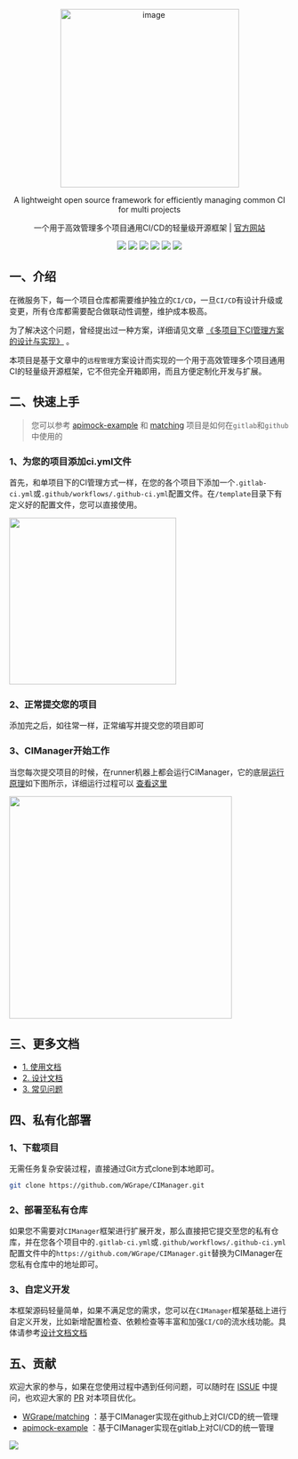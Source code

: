 <p align="center">
<img width="321" alt="image" src="https://user-images.githubusercontent.com/35942268/188274226-5ccdfb75-5bcb-4d90-895f-4190d64ae22d.png">
</p>

<div align="center">
<p>A lightweight open source framework for efficiently managing common CI for multi projects</p>
<p>一个用于高效管理多个项目通用CI/CD的轻量级开源框架 | <a href="https://wgrape.github.io/CIManager/">官方网站</a></p>
</div>

<p align="center">
  <a href="https://www.oscs1024.com/project/oscs/WGrape/CIManager?ref=badge_small" alt="OSCS Status"><img src="https://www.oscs1024.com/platform/badge/WGrape/CIManager.svg?size=small"/></a>
    <img src="https://img.shields.io/badge/Language-Shell-blue.svg">
    <img src="https://img.shields.io/badge/Release-1.1.0-blue.svg">
    <img src="https://img.shields.io/github/repo-size/wgrape/cimanager">
    <!--<img src="https://img.shields.io/github/downloads/wgrape/cimanager/total">-->
    <img src="https://img.shields.io/badge/Document-中文-orange.svg">
    <img src="https://img.shields.io/badge/License-MIT-green.svg">   
</p>

## 一、介绍
在微服务下，每一个项目仓库都需要维护独立的```CI/CD```，一旦```CI/CD```有设计升级或变更，所有仓库都需要配合做联动性调整，维护成本极高。

为了解决这个问题，曾经提出过一种方案，详细请见文章 [《多项目下CI管理方案的设计与实现》](https://github.com/WGrape/Blog/issues/249) 。

本项目是基于文章中的```远程管理```方案设计而实现的一个用于高效管理多个项目通用CI的轻量级开源框架，它不但完全开箱即用，而且方便定制化开发与扩展。

## 二、快速上手

> 您可以参考 [apimock-example](https://jihulab.com/WGrape/apimock-example/) 和 [matching](https://github.com/WGrape/matching) 项目是如何在```gitlab```和```github```中使用的

### 1、为您的项目添加ci.yml文件

首先，和单项目下的CI管理方式一样，在您的各个项目下添加一个```.gitlab-ci.yml```或```.github/workflows/.github-ci.yml```配置文件。在```/template```目录下有定义好的配置文件，您可以直接使用。

<img width="300" src="https://github.com/WGrape/CIManager/assets/35942268/21026799-c865-4534-9342-8954cec04200">

### 2、正常提交您的项目
添加完之后，如往常一样，正常编写并提交您的项目即可

### 3、CIManager开始工作
当您每次提交项目的时候，在runner机器上都会运行CIManager，它的底层[运行原理](https://github.com/WGrape/Blog/issues/249)如下图所示，详细运行过程可以 [查看这里](https://jihulab.com/WGrape/apimock-example/-/pipelines)

<img src="https://user-images.githubusercontent.com/35942268/184865495-ca6b8491-6f23-4db6-80c8-9853f677dacb.png" height="400">

## 三、更多文档

- [1. 使用文档](./doc/USAGE.md)
- [2. 设计文档](./doc/DESIGN.md)
- [3. 常见问题](./doc/QA.md)

## 四、私有化部署

### 1、下载项目

无需任务复杂安装过程，直接通过Git方式clone到本地即可。

```bash
git clone https://github.com/WGrape/CIManager.git
```

### 2、部署至私有仓库
如果您不需要对```CIManager```框架进行扩展开发，那么直接把它提交至您的私有仓库，并在您各个项目中的```.gitlab-ci.yml```或```.github/workflows/.github-ci.yml```配置文件中的```https://github.com/WGrape/CIManager.git```替换为CIManager在您私有仓库中的地址即可。

### 3、自定义开发
本框架源码轻量简单，如果不满足您的需求，您可以在```CIManager```框架基础上进行自定义开发，比如新增配置检查、依赖检查等丰富和加强```CI/CD```的流水线功能。具体请参考[设计文档文档](./doc/DESIGN.md)

## 五、贡献

欢迎大家的参与，如果在您使用过程中遇到任何问题，可以随时在 [ISSUE](https://github.com/WGrape/CIManager/issues) 中提问，也欢迎大家的 [PR](https://github.com/WGrape/CIManager/pulls) 对本项目优化。

- [WGrape/matching](https://github.com/WGrape/matching) ：基于CIManager实现在github上对CI/CD的统一管理
- [apimock-example](https://jihulab.com/WGrape/apimock-example/) ：基于CIManager实现在gitlab上对CI/CD的统一管理

<img src="https://contrib.rocks/image?repo=wgrape/cimanager" >

